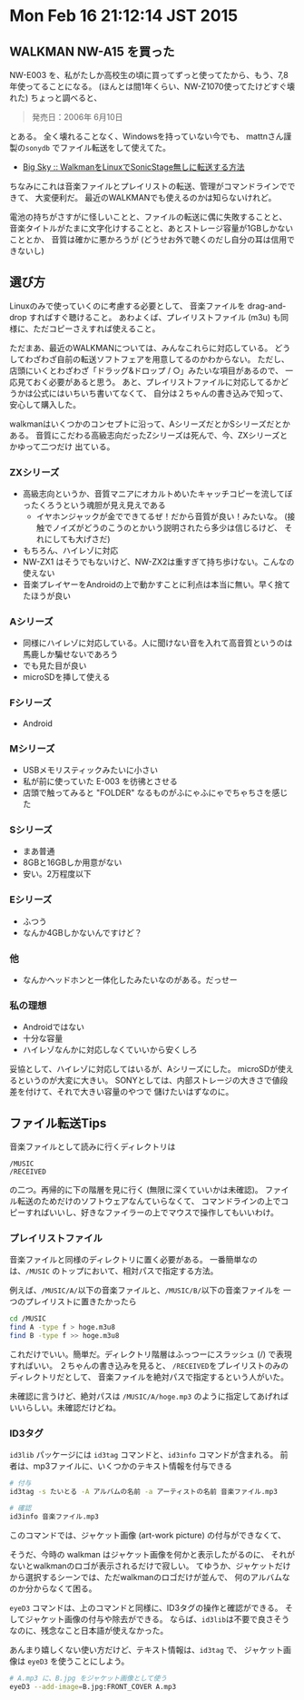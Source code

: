 Mon Feb 16 21:12:14 JST 2015
===

## WALKMAN NW-A15 を買った

NW-E003 を、私がたしか高校生の頃に買ってずっと使ってたから、もう、7,8年使ってることになる。
(ほんとは間1年くらい、NW-Z1070使ってたけどすぐ壊れた)
ちょっと調べると、

> 発売日：2006年 6月10日

とある。
全く壊れることなく、Windowsを持っていない今でも、
mattnさん謹製の`sonydb` でファイル転送をして使えてた。

- [Big Sky :: WalkmanをLinuxでSonicStage無しに転送する方法](http://mattn.kaoriya.net/software/linux/20071121165107.htm)

ちなみにこれは音楽ファイルとプレイリストの転送、管理がコマンドラインでできて、
大変便利だ。
最近のWALKMANでも使えるのかは知らないけれど。

電池の持ちがさすがに怪しいことと、ファイルの転送に偶に失敗することと、
音楽タイトルがたまに文字化けすることと、あとストレージ容量が1GBしかないこととか、
音質は確かに悪かろうが (どうせお外で聴くのだし自分の耳は信用できないし)

## 選び方

Linuxのみで使っていくのに考慮する必要として、
音楽ファイルを drag-and-drop すればすぐ聴けること。
あわよくば、プレイリストファイル (m3u) も同様に、ただコピーさえすれば使えること。

ただまあ、最近のWALKMANについては、みんなこれらに対応している。
どうしてわざわざ自前の転送ソフトフェアを用意してるのかわからない。
ただし、店頭にいくとわざわざ「ドラッグ&ドロップ / ○」みたいな項目があるので、
一応見ておく必要があると思う。
あと、プレイリストファイルに対応してるかどうかは公式にはいちいち書いてなくて、
自分は２ちゃんの書き込みで知って、安心して購入した。

walkmanはいくつかのコンセプトに沿って、AシリーズだとかSシリーズだとかある。
音質にこだわる高級志向だったZシリーズは死んで、今、ZXシリーズとかゆって二つだけ
出ている。

### ZXシリーズ

- 高級志向というか、音質マニアにオカルトめいたキャッチコピーを流してぼったくろうという魂胆が見え見えである
    - イヤホンジャックが金でできてるぜ！だから音質が良い！みたいな。 (接触でノイズがどうのこうのとかいう説明されたら多少は信じるけど、 それにしても大げさだ)
- もちろん、ハイレゾに対応
- NW-ZX1 はそうでもないけど、NW-ZX2は重すぎて持ち歩けない。こんなの使えない
- 音楽プレイヤーをAndroidの上で動かすことに利点は本当に無い。早く捨てたほうが良い

### Aシリーズ

- 同様にハイレゾに対応している。人に聞けない音を入れて高音質というのは馬鹿しか騙せないであろう
- でも見た目が良い
- microSDを挿して使える

### Fシリーズ 

- Android

### Mシリーズ

- USBメモリスティックみたいに小さい
- 私が前に使っていた E-003 を彷彿とさせる
- 店頭で触ってみると "FOLDER" なるものがふにゃふにゃでちゃちさを感じた

### Sシリーズ

- まあ普通
- 8GBと16GBしか用意がない
- 安い。2万程度以下

### Eシリーズ

- ふつう
- なんか4GBしかないんですけど？

### 他

- なんかヘッドホンと一体化したみたいなのがある。だっせー

### 私の理想

- Androidではない
- 十分な容量
- ハイレゾなんかに対応しなくていいから安くしろ

妥協として、ハイレゾに対応してはいるが、Aシリーズにした。
microSDが使えるというのが大変に大きい。
SONYとしては、内部ストレージの大きさで値段差を付けて、それで大きい容量のやつで
儲けたいはずなのに。

## ファイル転送Tips

音楽ファイルとして読みに行くディレクトリは

```
/MUSIC
/RECEIVED
```

の二つ。再帰的に下の階層を見に行く (無限に深くていいかは未確認)。
ファイル転送のためだけのソフトウェアなんていらなくて、
コマンドラインの上でコピーすればいいし、好きなファイラーの上でマウスで操作してもいいわけ。

### プレイリストファイル

音楽ファイルと同様のディレクトリに置く必要がある。
一番簡単なのは、`/MUSIC` のトップにおいて、相対パスで指定する方法。

例えば、`/MUSIC/A/`以下の音楽ファイルと、`/MUSIC/B/`以下の音楽ファイルを
一つのプレイリストに置きたかったら

```bash
cd /MUSIC
find A -type f > hoge.m3u8
find B -type f >> hoge.m3u8
```

これだけでいい。簡単だ。ディレクトリ階層はふっつーにスラッシュ (/) で表現すればいい。
２ちゃんの書き込みを見ると、
`/RECEIVED`をプレイリストのみのディレクトリだとして、
音楽ファイルを絶対パスで指定するという人がいた。

未確認に言うけど、絶対パスは
`/MUSIC/A/hoge.mp3`
のように指定してあげればいいらしい。未確認だけどね。

### ID3タグ

`id3lib` パッケージには `id3tag` コマンドと、`id3info` コマンドが含まれる。
前者は、mp3ファイルに、いくつかのテキスト情報を付与できる

```bash
# 付与
id3tag -s たいとる -A アルバムの名前 -a アーティストの名前 音楽ファイル.mp3
```

```bash
# 確認
id3info 音楽ファイル.mp3
```

このコマンドでは、ジャケット画像 (art-work picture) の付与ができなくて、

そうだ、今時の walkman はジャケット画像を何かと表示したがるのに、
それがないとwalkmanのロゴが表示されるだけで寂しい。
てゆうか、ジャケットだけから選択するシーンでは、ただwalkmanのロゴだけが並んで、
何のアルバムなのか分からなくて困る。

`eyeD3` コマンドは、上のコマンドと同様に、ID3タグの操作と確認ができる。
そしてジャケット画像の付与や除去ができる。
ならば、`id3lib`は不要で良さそうなのに、残念なこと日本語が使えなかった。

あんまり嬉しくない使い方だけど、テキスト情報は、`id3tag` で、
ジャケット画像は `eyeD3` を使うことにしよう。

```bash
# A.mp3 に、B.jpg をジャケット画像として使う
eyeD3 --add-image=B.jpg:FRONT_COVER A.mp3
```


